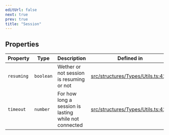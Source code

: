 ```yaml
---
editUrl: false
next: true
prev: true
title: "Session"
---
```


## Properties

| Property | Type | Description | Defined in |
| ------ | ------ | ------ | ------ |
| `resuming` | `boolean` | Wether or not session is resuming or not | [src/structures/Types/Utils.ts:421](https://github.com/appujet/lavalink-client/blob/4880e032861893b27e80b7c2d6c36639afbb3479/src/structures/Types/Utils.ts#L421) |
| `timeout` | `number` | For how long a session is lasting while not connected | [src/structures/Types/Utils.ts:423](https://github.com/appujet/lavalink-client/blob/4880e032861893b27e80b7c2d6c36639afbb3479/src/structures/Types/Utils.ts#L423) |
